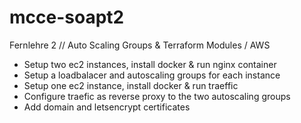 # mcce-soapt2
Fernlehre 2 // Auto Scaling Groups & Terraform Modules / AWS

- Setup two ec2 instances, install docker & run nginx container
- Setup a loadbalacer and autoscaling groups for each instance
- Setup one ec2 instance, install docker & run traeffic
- Configure traefic as reverse proxy to the two autoscaling groups
- Add domain and letsencrypt certificates
